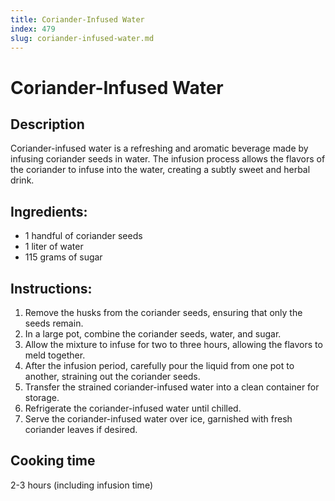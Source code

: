 ```yaml
---
title: Coriander-Infused Water
index: 479
slug: coriander-infused-water.md
---
```


# Coriander-Infused Water

## Description
Coriander-infused water is a refreshing and aromatic beverage made by infusing coriander seeds in water. The infusion process allows the flavors of the coriander to infuse into the water, creating a subtly sweet and herbal drink.

## Ingredients:
- 1 handful of coriander seeds
- 1 liter of water
- 115 grams of sugar

## Instructions:
1. Remove the husks from the coriander seeds, ensuring that only the seeds remain.
2. In a large pot, combine the coriander seeds, water, and sugar.
3. Allow the mixture to infuse for two to three hours, allowing the flavors to meld together.
4. After the infusion period, carefully pour the liquid from one pot to another, straining out the coriander seeds.
5. Transfer the strained coriander-infused water into a clean container for storage.
6. Refrigerate the coriander-infused water until chilled.
7. Serve the coriander-infused water over ice, garnished with fresh coriander leaves if desired.

## Cooking time
2-3 hours (including infusion time)